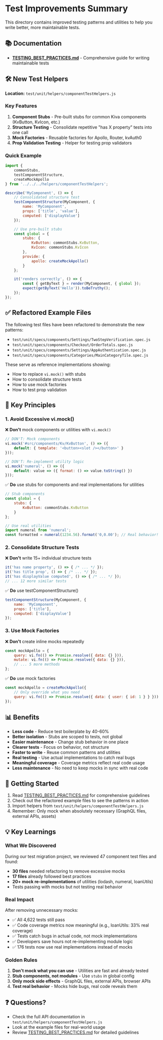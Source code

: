 # Test Improvements Summary

This directory contains improved testing patterns and utilities to help you write better, more maintainable tests.

## 📚 Documentation

- **[TESTING_BEST_PRACTICES.md](./TESTING_BEST_PRACTICES.md)** - Comprehensive guide for writing maintainable tests

## 🛠 New Test Helpers

**Location:** `test/unit/helpers/componentTestHelpers.js`

### Key Features

1. **Component Stubs** - Pre-built stubs for common Kiva components (KvButton, KvIcon, etc.)
2. **Structure Testing** - Consolidate repetitive "has X property" tests into one call
3. **Mock Factories** - Reusable factories for Apollo, Router, kvAuth0
4. **Prop Validation Testing** - Helper for testing prop validators

### Quick Example

```javascript
import {
	commonStubs,
	testComponentStructure,
	createMockApollo
} from '../../../helpers/componentTestHelpers';

describe('MyComponent', () => {
	// Consolidated structure test
	testComponentStructure(MyComponent, {
		name: 'MyComponent',
		props: ['title', 'value'],
		computed: ['displayValue']
	});

	// Use pre-built stubs
	const global = {
		stubs: {
			KvButton: commonStubs.KvButton,
			KvIcon: commonStubs.KvIcon
		},
		provide: {
			apollo: createMockApollo()
		}
	};

	it('renders correctly', () => {
		const { getByText } = render(MyComponent, { global });
		expect(getByText('Hello')).toBeTruthy();
	});
});
```

## ✅ Refactored Example Files

The following test files have been refactored to demonstrate the new patterns:

- `test/unit/specs/components/Settings/TwoStepVerification.spec.js`
- `test/unit/specs/components/Checkout/OrderTotals.spec.js`
- `test/unit/specs/components/Settings/AppAuthentication.spec.js`
- `test/unit/specs/components/Categories/MainCategoryTile.spec.js`

These serve as reference implementations showing:
- How to replace `vi.mock()` with stubs
- How to consolidate structure tests
- How to use mock factories
- How to test prop validation

## 🎯 Key Principles

### 1. Avoid Excessive vi.mock()

❌ **Don't** mock components or utilities with `vi.mock()`
```javascript
// DON'T: Mock components
vi.mock('#src/components/Kv/KvButton', () => ({
	default: { template: '<button><slot /></button>' }
}));

// DON'T: Re-implement utility logic
vi.mock('numeral', () => ({
	default: value => ({ format: () => value.toString() })
}));
```

✅ **Do** use stubs for components and real implementations for utilities
```javascript
// Stub components
const global = {
	stubs: {
		KvButton: commonStubs.KvButton
	}
};

// Use real utilities
import numeral from 'numeral';
const formatted = numeral(1234.56).format('0,0.00'); // Real behavior!
```

### 2. Consolidate Structure Tests

❌ **Don't** write 15+ individual structure tests
```javascript
it('has name property', () => { /* ... */ });
it('has title prop', () => { /* ... */ });
it('has displayValue computed', () => { /* ... */ });
// ... 12 more similar tests
```

✅ **Do** use testComponentStructure()
```javascript
testComponentStructure(MyComponent, {
	name: 'MyComponent',
	props: ['title'],
	computed: ['displayValue']
});
```

### 3. Use Mock Factories

❌ **Don't** create inline mocks repeatedly
```javascript
const mockApollo = {
	query: vi.fn(() => Promise.resolve({ data: {} })),
	mutate: vi.fn(() => Promise.resolve({ data: {} })),
	// ... 5 more methods
};
```

✅ **Do** use mock factories
```javascript
const mockApollo = createMockApollo({
	// Only override what you need
	query: vi.fn(() => Promise.resolve({ data: { user: { id: 1 } } }))
});
```

## 📊 Benefits

- **Less code** - Reduce test boilerplate by 40-60%
- **Better isolation** - Stubs are scoped to tests, not global
- **Easier maintenance** - Change stub behavior in one place
- **Clearer tests** - Focus on behavior, not structure
- **Faster to write** - Reuse common patterns and utilities
- **Real testing** - Use actual implementations to catch real bugs
- **Meaningful coverage** - Coverage metrics reflect real code usage
- **Less maintenance** - No need to keep mocks in sync with real code

## 🚀 Getting Started

1. Read [TESTING_BEST_PRACTICES.md](./TESTING_BEST_PRACTICES.md) for comprehensive guidelines
2. Check out the refactored example files to see the patterns in action
3. Import helpers from `test/unit/helpers/componentTestHelpers.js`
4. Remember: Only mock when absolutely necessary (GraphQL files, external APIs, assets)

## 💡 Key Learnings

### What We Discovered
During our test migration project, we reviewed 47 component test files and found:
- **30 files** needed refactoring to remove excessive mocks
- **17 files** already followed best practices
- **20+ mock re-implementations** of utilities (lodash, numeral, loanUtils)
- Tests passing with mocks but not testing real behavior

### Real Impact
After removing unnecessary mocks:
- ✅ All 4,622 tests still pass
- ✅ Code coverage metrics now meaningful (e.g., loanUtils: 33% real coverage)
- ✅ Tests catch bugs in actual code, not mock implementations
- ✅ Developers save hours not re-implementing module logic
- ✅ 176 tests now use real implementations instead of mocks

### Golden Rules
1. **Don't mock what you can use** - Utilities are fast and already tested
2. **Stub components, not modules** - Use `stubs` in global config
3. **Only mock side effects** - GraphQL files, external APIs, browser APIs
4. **Test real behavior** - Mocks hide bugs, real code reveals them

## ❓ Questions?

- Check the full API documentation in `test/unit/helpers/componentTestHelpers.js`
- Look at the example files for real-world usage
- Review [TESTING_BEST_PRACTICES.md](./TESTING_BEST_PRACTICES.md) for detailed guidelines
